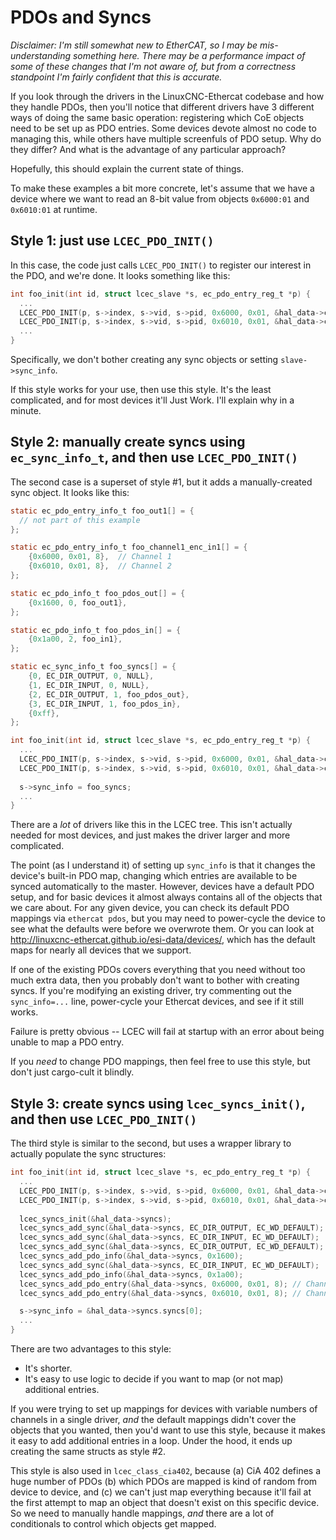 # PDOs and Syncs

*Disclaimer: I'm still somewhat new to EtherCAT, so I may be
mis-understanding something here.  There may be a performance impact
of some of these changes that I'm not aware of, but from a correctness
standpoint I'm fairly confident that this is accurate.*

If you look through the drivers in the LinuxCNC-Ethercat codebase and
how they handle PDOs, then you'll notice that different drivers have 3
different ways of doing the same basic operation: registering which
CoE objects need to be set up as PDO entries.  Some devices devote
almost no code to managing this, while others have multiple screenfuls
of PDO setup.  Why do they differ?  And what is the advantage of any
particular approach?

Hopefully, this should explain the current state of things.

To make these examples a bit more concrete, let's assume that we have
a device where we want to read an 8-bit value from objects `0x6000:01`
and `0x6010:01` at runtime.

## Style 1: just use `LCEC_PDO_INIT()`

In this case, the code just calls `LCEC_PDO_INIT()` to register our
interest in the PDO, and we're done.  It looks something like this:

```c
int foo_init(int id, struct lcec_slave *s, ec_pdo_entry_reg_t *p) {
  ...
  LCEC_PDO_INIT(p, s->index, s->vid, s->pid, 0x6000, 0x01, &hal_data->channel1_os, NULL);
  LCEC_PDO_INIT(p, s->index, s->vid, s->pid, 0x6010, 0x01, &hal_data->channel2_os, NULL);
  ...
}
```

Specifically, we don't bother creating any sync objects or setting `slave->sync_info`.

If this style works for your use, then use this style.  It's the least
complicated, and for most devices it'll Just Work.  I'll explain why
in a minute.

## Style 2: manually create syncs using `ec_sync_info_t`, and then use `LCEC_PDO_INIT()`

The second case is a superset of style #1, but it adds a
manually-created sync object.  It looks like this:

```c
static ec_pdo_entry_info_t foo_out1[] = {
  // not part of this example
};

static ec_pdo_entry_info_t foo_channel1_enc_in1[] = {
    {0x6000, 0x01, 8},  // Channel 1
    {0x6010, 0x01, 8},  // Channel 2
};

static ec_pdo_info_t foo_pdos_out[] = {
    {0x1600, 0, foo_out1},
};

static ec_pdo_info_t foo_pdos_in[] = {
    {0x1a00, 2, foo_in1},
};

static ec_sync_info_t foo_syncs[] = {
    {0, EC_DIR_OUTPUT, 0, NULL},
    {1, EC_DIR_INPUT, 0, NULL},
    {2, EC_DIR_OUTPUT, 1, foo_pdos_out},
    {3, EC_DIR_INPUT, 1, foo_pdos_in},
    {0xff},
};

int foo_init(int id, struct lcec_slave *s, ec_pdo_entry_reg_t *p) {
  ...
  LCEC_PDO_INIT(p, s->index, s->vid, s->pid, 0x6000, 0x01, &hal_data->channel1_os, NULL);
  LCEC_PDO_INIT(p, s->index, s->vid, s->pid, 0x6010, 0x01, &hal_data->channel2_os, NULL);
  
  s->sync_info = foo_syncs;
  ...
}
```

There are a *lot* of drivers like this in the LCEC tree.  This isn't
actually needed for most devices, and just makes the driver larger and
more complicated.

The point (as I understand it) of setting up `sync_info` is that it
changes the device's built-in PDO map, changing which entries are
available to be synced automatically to the master.  However, devices
have a default PDO setup, and for basic devices it almost always
contains all of the objects that we care about.  For any given device,
you can check its default PDO mappings via `ethercat pdos`, but you
may need to power-cycle the device to see what the defaults were
before we overwrote them.  Or you can look at
http://linuxcnc-ethercat.github.io/esi-data/devices/, which has the
default maps for nearly all devices that we support.

If one of the existing PDOs covers everything that you need without
too much extra data, then you probably don't want to bother with
creating syncs.  If you're modifying an existing driver, try
commenting out the `sync_info=...` line, power-cycle your Ethercat
devices, and see if it still works.

Failure is pretty obvious -- LCEC will fail at startup with an error
about being unable to map a PDO entry.

If you *need* to change PDO mappings, then feel free to use this
style, but don't just cargo-cult it blindly.

## Style 3: create syncs using `lcec_syncs_init()`, and then use `LCEC_PDO_INIT()`

The third style is similar to the second, but uses a wrapper library to actually populate the sync structures:

```c
int foo_init(int id, struct lcec_slave *s, ec_pdo_entry_reg_t *p) {
  ...
  LCEC_PDO_INIT(p, s->index, s->vid, s->pid, 0x6000, 0x01, &hal_data->channel1_os, NULL);
  LCEC_PDO_INIT(p, s->index, s->vid, s->pid, 0x6010, 0x01, &hal_data->channel2_os, NULL);
  
  lcec_syncs_init(&hal_data->syncs);
  lcec_syncs_add_sync(&hal_data->syncs, EC_DIR_OUTPUT, EC_WD_DEFAULT);
  lcec_syncs_add_sync(&hal_data->syncs, EC_DIR_INPUT, EC_WD_DEFAULT);
  lcec_syncs_add_sync(&hal_data->syncs, EC_DIR_OUTPUT, EC_WD_DEFAULT);
  lcec_syncs_add_pdo_info(&hal_data->syncs, 0x1600);
  lcec_syncs_add_sync(&hal_data->syncs, EC_DIR_INPUT, EC_WD_DEFAULT);
  lcec_syncs_add_pdo_info(&hal_data->syncs, 0x1a00);
  lcec_syncs_add_pdo_entry(&hal_data->syncs, 0x6000, 0x01, 8); // Channel 1
  lcec_syncs_add_pdo_entry(&hal_data->syncs, 0x6010, 0x01, 8); // Channel 2

  s->sync_info = &hal_data->syncs.syncs[0];
  ...
}
```

There are two advantages to this style:

- It's shorter.
- It's easy to use logic to decide if you want to map (or not map)
  additional entries.

If you were trying to set up mappings for devices with variable
numbers of channels in a single driver, *and* the default mappings
didn't cover the objects that you wanted, then you'd want to use this
style, because it makes it easy to add additional entries in a loop.
Under the hood, it ends up creating the same structs as style #2.

This style is also used in `lcec_class_cia402`, because (a) CiA 402
defines a huge number of PDOs (b) which PDOs are mapped is kind of
random from device to device, and (c) we can't just map everything
because it'll fail at the first attempt to map an object that doesn't
exist on this specific device.  So we need to manually handle
mappings, *and* there are a lot of conditionals to control which
objects get mapped.
